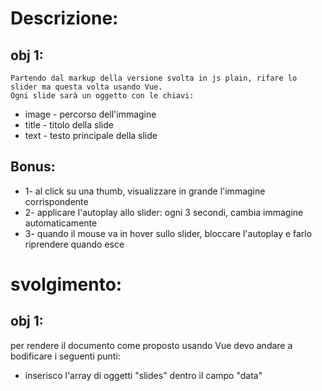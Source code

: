 # Descrizione:

## obj 1:

    Partendo dal markup della versione svolta in js plain, rifare lo slider ma questa volta usando Vue.
    Ogni slide sarà un oggetto con le chiavi:

- image - percorso dell'immagine
- title - titolo della slide
- text - testo principale della slide

## Bonus:

- 1- al click su una thumb, visualizzare in grande l'immagine corrispondente
- 2- applicare l'autoplay allo slider: ogni 3 secondi, cambia immagine automaticamente
- 3- quando il mouse va in hover sullo slider, bloccare l'autoplay e farlo riprendere quando esce

# svolgimento:

## obj 1:

per rendere il documento come proposto usando Vue devo andare a bodificare i seguenti punti:

- inserisco l'array di oggetti "slides" dentro il campo "data"
